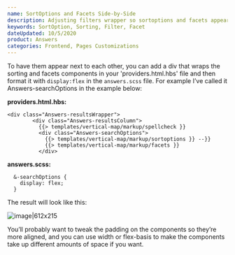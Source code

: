 ```yaml
---
name: SortOptions and Facets Side-by-Side
description: Adjusting filters wrapper so sortoptions and facets appear next to each other rather than stacked for vertical-map pages
keywords: SortOption, Sorting, Filter, Facet
dateUpdated: 10/5/2020
product: Answers
categories: Frontend, Pages Customizations
--- 
```


To have them appear next to each other, you can add a div that wraps the sorting and facets components in your 'providers.html.hbs' file and then format it with `display:flex` in the `answers.scss` file. For example I’ve called it Answers-searchOptions in the example below:

**providers.html.hbs:**
```
<div class="Answers-resultsWrapper">
        <div class="Answers-resultsColumn">
          {{> templates/vertical-map/markup/spellcheck }}
          <div class="Answers-searchOptions">
            {{> templates/vertical-map/markup/sortoptions }} --}}
            {{> templates/vertical-map/markup/facets }}
          </div>
```    

**answers.scss:**
```
  &-searchOptions {
    display: flex;
  }
```    

The result will look like this:

![image|612x215](https://aws1.discourse-cdn.com/turtlehead/original/1X/0a47850ba41b638b91a6ea08e12157620c921ebc.png)   

You’ll probably want to tweak the padding on the components so they’re more aligned, and you can use width or flex-basis to make the components take up different amounts of space if you want.
